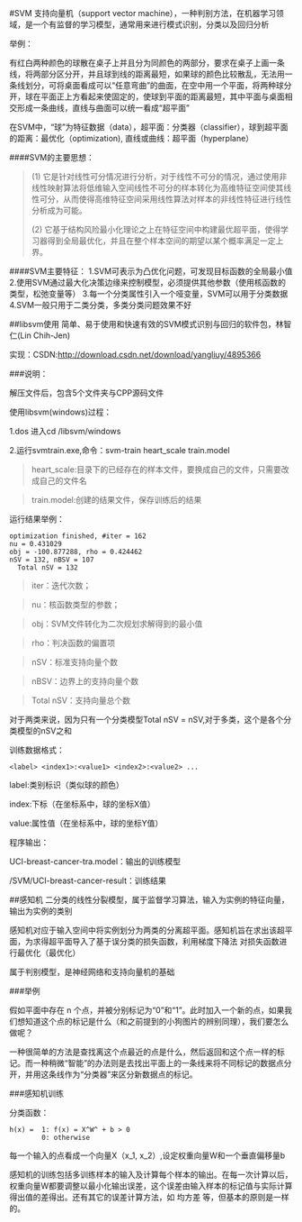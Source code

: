 #SVM
支持向量机（support vector machine），一种判别方法，在机器学习领域，是一个有监督的学习模型，通常用来进行模式识别，分类以及回归分析

举例：

有红白两种颜色的球散在桌子上并且分为同颜色的两部分，要求在桌子上画一条线，将两部分区分开，并且球到线的距离最短，如果球的颜色比较散乱，无法用一条线划分，可将桌面看成可以“任意弯曲”的曲面，在空中用一个平面，将两种球分开，球在平面正上方看起来使固定的，使球到平面的距离最短，其中平面与桌面相交形成一条曲线，直线与曲面可以统一看成“超平面”

在SVM中，“球”为特征数据（data），超平面：分类器（classifier），球到超平面的距离：最优化（optimization),
直线或曲线：超平面（hyperplane）

####SVM的主要思想：
>(1) 它是针对线性可分情况进行分析，对于线性不可分的情况，通过使用非线性映射算法将低维输入空间线性不可分的样本转化为高维特征空间使其线性可分，从而使得高维特征空间采用线性算法对样本的非线性特征进行线性分析成为可能。
>
>(2) 它基于结构风险最小化理论之上在特征空间中构建最优超平面，使得学习器得到全局最优化，并且在整个样本空间的期望以某个概率满足一定上界。

####SVM主要特征：
1.SVM可表示为凸优化问题，可发现目标函数的全局最小值
2.使用SVM通过最大化决策边缘来控制模型，必须提供其他参数（使用核函数的类型，松弛变量等）
3.每一个分类属性引入一个哑变量，SVM可以用于分类数据
4.SVM一般只用于二类分类，多类分类问题效果不好

##libsvm使用
简单、易于使用和快速有效的SVM模式识别与回归的软件包，林智仁(Lin Chih-Jen)

实现：CSDN:http://download.csdn.net/download/yangliuy/4895366

###说明：

解压文件后，包含5个文件夹与CPP源码文件

使用libsvm(windows)过程：

1.dos 进入cd /libsvm/windows

2.运行svmtrain.exe,命令：svm-train heart_scale train.model

>heart_scale:目录下的已经存在的样本文件，要换成自己的文件，只需要改成自己的文件名

>train.model:创建的结果文件，保存训练后的结果

运行结果举例：
	
	optimization finished, #iter = 162
	nu = 0.431029
	obj = -100.877288, rho = 0.424462
	nSV = 132, nBSV = 107
      Total nSV = 132
>iter：迭代次数；

>nu：核函数类型的参数；

>obj：SVM文件转化为二次规划求解得到的最小值

>rho：判决函数的偏置项

>nSV：标准支持向量个数

>nBSV：边界上的支持向量个数

>Total nSV：支持向量总个数

对于两类来说，因为只有一个分类模型Total nSV = nSV,对于多类，这个是各个分类模型的nSV之和

训练数据格式：

	<label> <index1>:<value1> <index2>:<value2> ...
label:类别标识（类似球的颜色）

index:下标（在坐标系中，球的坐标X值）

value:属性值（在坐标系中，球的坐标Y值）

程序输出：
	
UCI-breast-cancer-tra.model：输出的训练模型

/SVM/UCI-breast-cancer-result：训练结果

##感知机
二分类的线性分裂模型，属于监督学习算法，输入为实例的特征向量，输出为实例的类别

感知机对应于输入空间中将实例划分为两类的分离超平面。感知机旨在求出该超平面，为求得超平面导入了基于误分类的损失函数，利用梯度下降法 对损失函数进行最优化（最优化）

属于判别模型，是神经网络和支持向量机的基础

###举例

假如平面中存在  n  个点，并被分别标记为“0”和“1”。此时加入一个新的点，如果我们想知道这个点的标记是什么（和之前提到的小狗图片的辨别同理），我们要怎么做呢？

一种很简单的方法是查找离这个点最近的点是什么，然后返回和这个点一样的标记。而一种稍微“智能”的办法则是去找出平面上的一条线来将不同标记的数据点分开，并用这条线作为“分类器”来区分新数据点的标记。

###感知机训练

分类函数：
	
	h(x) = 	1: f(x) = X^W^ + b > 0
			0: otherwise

每一个输入的点看成一个向量X（x_1, x_2）,设定权重向量W和一个垂直偏移量b

感知机的训练包括多训练样本的输入及计算每个样本的输出。在每一次计算以后，权重向量W都要调整以最小化输出误差，这个误差由输入样本的标记值与实际计算得出值的差得出。还有其它的误差计算方法，如 均方差 等，但基本的原则是一样的。

